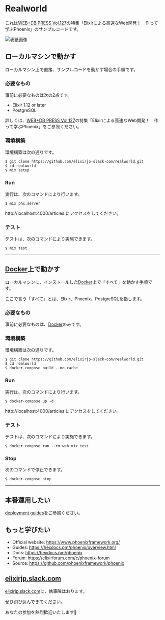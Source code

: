 # Realworld

これは[WEB+DB PRESS Vol.127](https://gihyo.jp/magazine/wdpress/archive/2022/vol127)の特集「Elixirによる高速なWeb開発！　作って学ぶPhoenix」のサンプルコードです。

![表紙画像](https://user-images.githubusercontent.com/4215723/152686942-be6d5ffd-fe7b-4a0d-9e38-c264705c182b.jpeg)

## ローカルマシンで動かす

ローカルマシン上で直接、サンプルコードを動かす場合の手順です。

### 必要なもの

事前に必要なものは次の2点です。

- Elixir 1.12 or later
- PostgreSQL

詳しくは、[WEB+DB PRESS Vol.127](https://gihyo.jp/magazine/wdpress/archive/2022/vol127)の特集「Elixirによる高速なWeb開発！　作って学ぶPhoenix」をご参照ください。


### 環境構築

環境構築は次の通りです。

```
$ git clone https://github.com/elixirjp-slack-com/realworld.git
$ cd realworld
$ mix setup
```

### Run

実行は、次のコマンドにより行います。

```
$ mix phx.server
```

http://localhost:4000/articles
にアクセスをしてください。

### テスト

テストは、次のコマンドにより実施できます。

```
$ mix test
```

---

## [Docker](https://www.docker.com/)上で動かす

ローカルマシンに、インストールした[Docker](https://www.docker.com/)上で「すべて」を動かす手順です。

ここで言う「すべて」とは、Elixir、Phoenix、PostgreSQLを指します。

### 必要なもの

事前に必要なものは、[Docker](https://www.docker.com/)のみです。


### 環境構築

環境構築は次の通りです。

```
$ git clone https://github.com/elixirjp-slack-com/realworld.git
$ cd realworld
$ docker-compose build --no-cache
```

### Run

実行は、次のコマンドにより行います。

```
$ docker-compose up -d
```

http://localhost:4000/articles
にアクセスをしてください。

### テスト

テストは、次のコマンドにより実施できます。

```
$ docker-compose run --rm web mix test
```

### Stop

次のコマンドで停止できます。

```
$ docker-compose stop
```

---

## 本番運用したい

[deployment guides](https://hexdocs.pm/phoenix/deployment.html)をご参照ください。

## もっと学びたい

  * Official website: https://www.phoenixframework.org/
  * Guides: https://hexdocs.pm/phoenix/overview.html
  * Docs: https://hexdocs.pm/phoenix
  * Forum: https://elixirforum.com/c/phoenix-forum
  * Source: https://github.com/phoenixframework/phoenix

## [elixirjp.slack.com](https://join.slack.com/t/elixirjp/shared_invite/zt-ae8m5bad-WW69GH1w4iuafm1tKNgd~w)

[elixirjp.slack.com](https://join.slack.com/t/elixirjp/shared_invite/zt-ae8m5bad-WW69GH1w4iuafm1tKNgd~w)に、執筆陣はおります。

ぜひ飛び込んできてください。

あなたの参加を熱烈歓迎いたします:tada:
